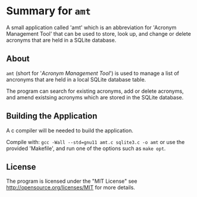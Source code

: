 # Summary for `amt`

A small application called 'amt' which is an abbreviation for 'Acronym
Management Tool' that can be used to store, look up, and change or delete
acronyms that are held in a SQLite database.

## About

`amt` (short for '*Acronym Management Tool*') is used to manage a list of
ancronyms that are held in a local SQLite database table.

The program can search for existing acronyms, add or delete acronyms, and
amend existsing acronyms which are stored in the SQLite database.

## Building the Application

A c compiler will be needed to build the application.

Compile with: `gcc -Wall --std=gnu11 amt.c sqlite3.c -o amt` or use the
provided 'Makefile', and run one of the options such as `make opt`.

## License

The program is licensed under the "MIT License" see
http://opensource.org/licenses/MIT for more details.
